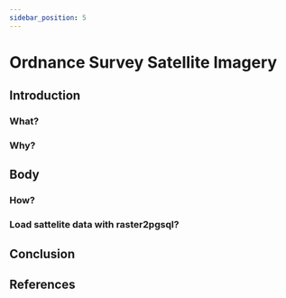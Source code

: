 ```yaml
---
sidebar_position: 5
---
```


# Ordnance Survey Satellite Imagery

## Introduction

### What?

### Why?

## Body

### How?

### Load sattelite data with raster2pgsql?

## Conclusion

## References
